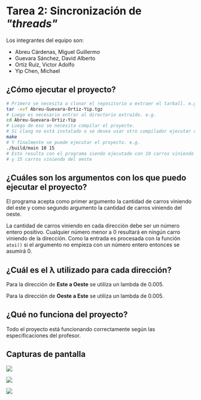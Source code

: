 # Tarea 2: Sincronización de _"threads"_

Los integrantes del equipo son:

- Abreu Cárdenas, Miguel Guillermo
- Guevara Sánchez, David Alberto
- Ortíz Ruiz, Victor Adolfo
- Yip Chen, Michael

## ¿Cómo ejecutar el proyecto?

```sh
# Primero se necesita o clonar el repositorio o extraer el tarball. e.g.
tar -xvf Abreu-Guevara-Ortiz-Yip.tgz
# Luego es necesario entrar al directorio extraído. e.g.
cd Abreu-Guevara-Ortiz-Yip
# Luego de eso se necesita compilar el proyecto.
# Si clang no está instalado o se desea usar otro compilador ejecutar como: make CC=gcc
make
# Y finalmente se puede ejecutar el proyecto. e.g.
./build/main 10 15
# Esto resulta con el programa siendo ejecutado con 10 carros viniendo del este
# y 15 carros viniendo del oeste
```

## ¿Cuáles son los argumentos con los que puedo ejecutar el proyecto?

El programa acepta como primer argumento la cantidad de carros viniendo del
este y como segundo argumento la cantidad de carros viniendo del oeste.

La cantidad de carros viniendo en cada dirección debe ser un número entero
positivo. Cualquier número menor a 0 resultará en ningún carro viniendo de la
dirección. Como la entrada es procesada con la función `atoi()` si el argumento
no empieza con un número entero entonces se asumirá 0.

## ¿Cuál es el λ utilizado para cada dirección?

Para la dirección de **Este a Oeste** se utiliza un lambda de 0.005.

Para la dirección de **Oeste a Este** se utiliza un lambda de 0.005.

## ¿Qué no funciona del proyecto?

Todo el proyecto está funcionando correctamente según las especificaciones del profesor.

## Capturas de pantalla

![](https://user-images.githubusercontent.com/37723586/232627763-a10ff6cf-c2f1-4da4-89d2-f9e6fd7b5a7f.png)

![](https://user-images.githubusercontent.com/37723586/232627883-29329543-63f1-4ed8-b85e-95314d308323.png)

![](https://user-images.githubusercontent.com/37723586/232627976-d98edff5-9fbc-4c18-a483-170244578844.png)
